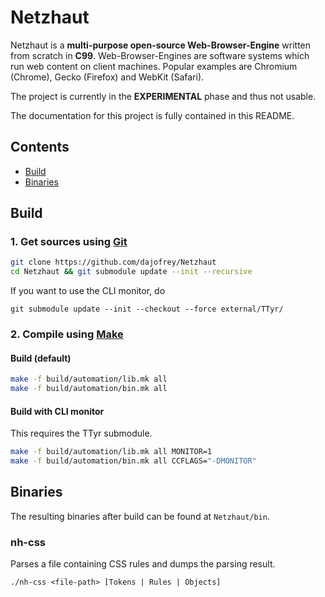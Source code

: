 # Netzhaut
 
Netzhaut is a **multi-purpose open-source Web-Browser-Engine** written from scratch in **C99**. 
Web-Browser-Engines are software systems which run web content on client machines. 
Popular examples are Chromium (Chrome), Gecko (Firefox) and WebKit (Safari).

The project is currently in the **EXPERIMENTAL** phase and thus not usable. 

The documentation for this project is fully contained in this README.

## Contents
  
 - [Build](#Build)
 - [Binaries](#Binaries)

## Build

### 1. Get sources using [Git](https://git-scm.com/)
```bash 
git clone https://github.com/dajofrey/Netzhaut
cd Netzhaut && git submodule update --init --recursive
```
If you want to use the CLI monitor, do
```
git submodule update --init --checkout --force external/TTyr/
```

### 2. Compile using [Make](https://en.wikipedia.org/wiki/Make_\(software\))

#### Build (default)
```bash 
make -f build/automation/lib.mk all 
make -f build/automation/bin.mk all
```

#### Build with CLI monitor
This requires the TTyr submodule.
```bash
make -f build/automation/lib.mk all MONITOR=1
make -f build/automation/bin.mk all CCFLAGS="-DMONITOR"
```

## Binaries

The resulting binaries after build can be found at `Netzhaut/bin`.

### nh-css
Parses a file containing CSS rules and dumps the parsing result.
```base
./nh-css <file-path> [Tokens | Rules | Objects]
```
